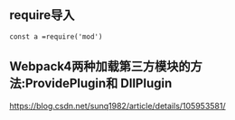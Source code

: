 

##  require导入

`const a =require('mod')`



##  Webpack4两种加载第三方模块的方法:ProvidePlugin和 DllPlugin
https://blog.csdn.net/sunq1982/article/details/105953581/